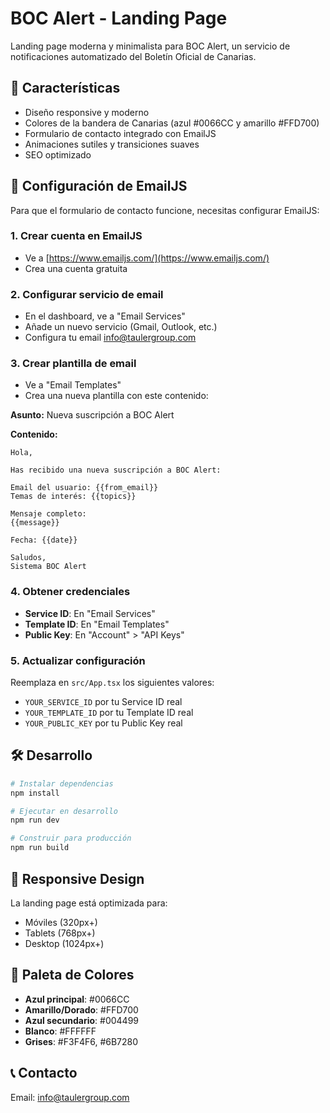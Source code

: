# BOC Alert - Landing Page

Landing page moderna y minimalista para BOC Alert, un servicio de notificaciones automatizado del Boletín Oficial de Canarias.

## 🚀 Características

- Diseño responsive y moderno
- Colores de la bandera de Canarias (azul #0066CC y amarillo #FFD700)
- Formulario de contacto integrado con EmailJS
- Animaciones sutiles y transiciones suaves
- SEO optimizado

## 📧 Configuración de EmailJS

Para que el formulario de contacto funcione, necesitas configurar EmailJS:

### 1. Crear cuenta en EmailJS
- Ve a [https://www.emailjs.com/](https://www.emailjs.com/)
- Crea una cuenta gratuita

### 2. Configurar servicio de email
- En el dashboard, ve a "Email Services"
- Añade un nuevo servicio (Gmail, Outlook, etc.)
- Configura tu email info@taulergroup.com

### 3. Crear plantilla de email
- Ve a "Email Templates"
- Crea una nueva plantilla con este contenido:

**Asunto:** Nueva suscripción a BOC Alert

**Contenido:**
```
Hola,

Has recibido una nueva suscripción a BOC Alert:

Email del usuario: {{from_email}}
Temas de interés: {{topics}}

Mensaje completo:
{{message}}

Fecha: {{date}}

Saludos,
Sistema BOC Alert
```

### 4. Obtener credenciales
- **Service ID**: En "Email Services"
- **Template ID**: En "Email Templates" 
- **Public Key**: En "Account" > "API Keys"

### 5. Actualizar configuración
Reemplaza en `src/App.tsx` los siguientes valores:
- `YOUR_SERVICE_ID` por tu Service ID real
- `YOUR_TEMPLATE_ID` por tu Template ID real  
- `YOUR_PUBLIC_KEY` por tu Public Key real

## 🛠️ Desarrollo

```bash
# Instalar dependencias
npm install

# Ejecutar en desarrollo
npm run dev

# Construir para producción
npm run build
```

## 📱 Responsive Design

La landing page está optimizada para:
- Móviles (320px+)
- Tablets (768px+)
- Desktop (1024px+)

## 🎨 Paleta de Colores

- **Azul principal**: #0066CC
- **Amarillo/Dorado**: #FFD700
- **Azul secundario**: #004499
- **Blanco**: #FFFFFF
- **Grises**: #F3F4F6, #6B7280

## 📞 Contacto

Email: info@taulergroup.com